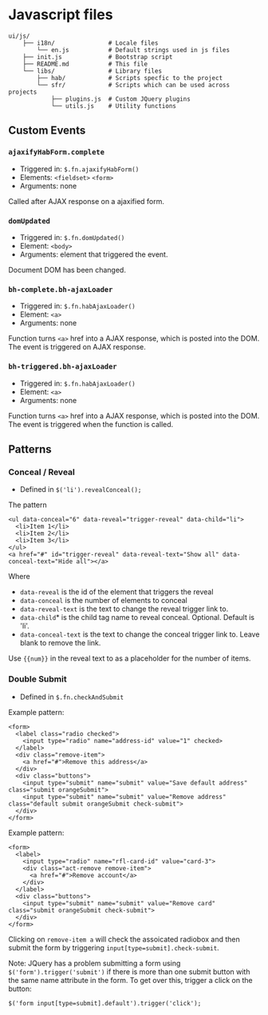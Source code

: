 # Javascript files

    ui/js/
        ├── i18n/               # Locale files
            └── en.js           # Default strings used in js files
        ├── init.js             # Bootstrap script
        ├── README.md           # This file
        └── libs/               # Library files
            ├── hab/            # Scripts specfic to the project
            └── sfr/            # Scripts which can be used across projects
                ├── plugins.js  # Custom JQuery plugins
                └── utils.js    # Utility functions



## Custom Events

### `ajaxifyHabForm.complete`

* Triggered in: `$.fn.ajaxifyHabForm()`
* Elements: `<fieldset>` `<form>`
* Arguments: none
 
Called after AJAX response on a ajaxified form.

### `domUpdated`

* Triggered in: `$.fn.domUpdated()`
* Element: `<body>`
* Arguments: element that triggered the event.

Document DOM has been changed.


### `bh-complete.bh-ajaxLoader`

* Triggered in: `$.fn.habAjaxLoader()`
* Element: `<a>`
* Arguments: none

Function turns `<a>` href into a AJAX response, which is posted into the DOM.  The event is triggered on AJAX response.


### `bh-triggered.bh-ajaxLoader`

* Triggered in: `$.fn.habAjaxLoader()`
* Element: `<a>`
* Arguments: none

Function turns `<a>` href into a AJAX response, which is posted into the DOM.  The event is triggered when the function is called.

## Patterns

### Conceal / Reveal

* Defined in `$('li').revealConceal();`

The pattern

    <ul data-conceal="6" data-reveal="trigger-reveal" data-child="li">
      <li>Item 1</li>
      <li>Item 2</li>
      <li>Item 3</li>
    </ul>
    <a href="#" id="trigger-reveal" data-reveal-text="Show all" data-conceal-text="Hide all"></a>

Where

  * `data-reveal` is the id of the element that triggers the reveal
  * `data-conceal` is the number of elements to conceal
  * `data-reveal-text` is the text to change the reveal trigger link to.  
  * `data-child`* is the child tag name to reveal conceal. Optional. Default is 'li'.
  * `data-conceal-text` is the text to change the conceal trigger link to.  Leave blank to remove the link.
  
Use `{{num}}` in the reveal text to as a placeholder for the number of items.  

### Double Submit 

* Defined in `$.fn.checkAndSubmit`

Example pattern:

    <form>
      <label class="radio checked">
        <input type="radio" name="address-id" value="1" checked>
      </label>
      <div class="remove-item">
        <a href="#">Remove this address</a>
      </div>
      <div class="buttons">
        <input type="submit" name="submit" value="Save default address" class="submit orangeSubmit">
        <input type="submit" name="submit" value="Remove address" class="default submit orangeSubmit check-submit">          
      </div>
    </form>
    
Example pattern:
    
    <form>
      <label>
        <input type="radio" name="rfl-card-id" value="card-3">
        <div class="act-remove remove-item">
          <a href="#">Remove account</a>
        </div>
      </label>       
      <div class="buttons">
        <input type="submit" name="submit" value="Remove card" class="submit orangeSubmit check-submit">          
      </div>    
    </form>
    
Clicking on `remove-item a` will check the assoicated radiobox and then submit the form by triggering `input[type=submit].check-submit`.

Note: JQuery has a problem submitting a form using `$('form').trigger('submit')` if there is more than one submit button with the same name attribute in the form.  To get over this, trigger a click on the button:

    $('form input[type=submit].default').trigger('click');
  
